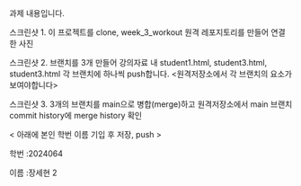 과제 내용입니다.

스크린샷 1. 이 프로젝트를 clone, week_3_workout 원격 레포지토리를 만들어 연결한 사진

스크린샷 2. 브랜치를 3개 만들어 강의자료 내 student1.html, student3.html, student3.html 각 브랜치에 하나씩 push합니다. <원격저장소에서 각 브랜치의 요소가 보여야합니다>

스크린샷 3. 3개의 브랜치를 main으로 병합(merge)하고 원격저장소에서 main 브랜치 commit history에 merge history 확인

< 아래에 본인 학번 이름 기입 후 저장, push >

학번 :2024064

이름 :장세현 2